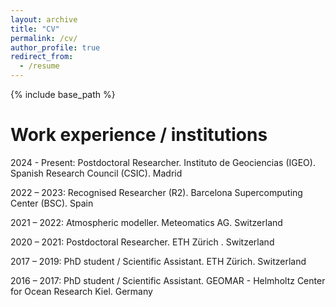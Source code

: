 ```yaml
---
layout: archive
title: "CV"
permalink: /cv/
author_profile: true
redirect_from:
  - /resume
---
```


{% include base_path %}

# Work experience / institutions

2024 - Present: Postdoctoral Researcher. Instituto de Geociencias (IGEO). Spanish Research Council (CSIC). Madrid

2022 – 2023: Recognised Researcher (R2). Barcelona Supercomputing Center (BSC). Spain

2021 – 2022:  Atmospheric modeller. Meteomatics AG. Switzerland

2020 – 2021:  Postdoctoral Researcher. ETH Zürich . Switzerland

2017 – 2019:  PhD student / Scientific Assistant. ETH Zürich. Switzerland

2016 – 2017: PhD student / Scientific Assistant. GEOMAR - Helmholtz Center for Ocean Research Kiel. Germany

